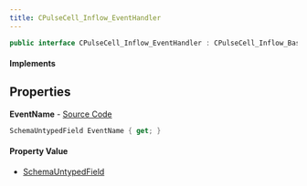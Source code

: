 ```yaml
---
title: CPulseCell_Inflow_EventHandler
---
```


```csharp
public interface CPulseCell_Inflow_EventHandler : CPulseCell_Inflow_BaseEntrypoint, CPulseCell_BaseFlow, CPulseCell_Base, ISchemaClass<CPulseCell_Base>, ISchemaClass<CPulseCell_BaseFlow>, ISchemaClass<CPulseCell_Inflow_BaseEntrypoint>, ISchemaClass<CPulseCell_Inflow_EventHandler>, ISchemaField, ISchemaClass, INativeHandle
```

#### Implements

## Properties

**EventName** - [Source Code](https://github.com/swiftly-solution/swiftlys2/blob/master/managed/src/SwiftlyS2.Generated/Schemas/Interfaces/CPulseCell_Inflow_EventHandler.cs#L17)

```csharp
SchemaUntypedField EventName { get; }
```

#### Property Value

- [SchemaUntypedField](/docs/api/shared/schemas/schemauntypedfield)

